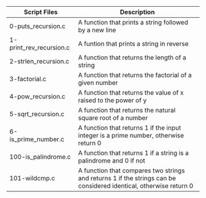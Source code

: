 
| Script Files | Description |
| ----------- | ----------- |
| 0-puts_recursion.c |A function that prints a string followed by a new line |
| 1-print_rev_recursion.c | A funtion that prints a string in reverse |
| 2-strlen_recursion.c | A function that returns the length of a string |
| 3-factorial.c | A function that returns the factorial of a given number |
| 4-pow_recursion.c | A function that returns the value of x raised to the power of y |
| 5-sqrt_recursion.c | A function that returns the natural square root of a number |
| 6-is_prime_number.c | A function that returns 1 if the input integer is a prime number, otherwise return 0 |
|100-is_palindrome.c | A function that returns 1 if a string is a palindrome and 0 if not |
| 101-wildcmp.c | A function that compares two strings and returns 1 if the strings can be considered identical, otherwise return 0 |
